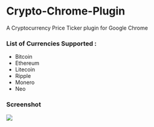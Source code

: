 # Crypto-Chrome-Plugin

A Cryptocurrency Price Ticker plugin for Google Chrome

### List of Currencies Supported :
 - Bitcoin
 - Ethereum
 - Litecoin
 - Ripple
 - Monero
 - Neo

### Screenshot

<img src="https://i.imgur.com/vaKeS5q.png">
